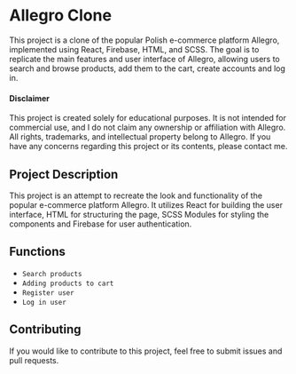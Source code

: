 # Allegro Clone

This project is a clone of the popular Polish e-commerce platform Allegro, implemented using React, Firebase, HTML, and SCSS. The goal is to replicate the main features and user interface of Allegro, allowing users to search and browse products, add them to the cart, create accounts and log in.

#### Disclaimer

This project is created solely for educational purposes. It is not intended for commercial use, and I do not claim any ownership or affiliation with Allegro. All rights, trademarks, and intellectual property belong to Allegro. If you have any concerns regarding this project or its contents, please contact me.

## Project Description

This project is an attempt to recreate the look and functionality of the popular e-commerce platform Allegro. It utilizes React for building the user interface, HTML for structuring the page, SCSS Modules for styling the components and Firebase for user authentication.

## Functions
- `Search products`
- `Adding products to cart`
- `Register user`
- `Log in user`

## Contributing

If you would like to contribute to this project, feel free to submit issues and pull requests.
